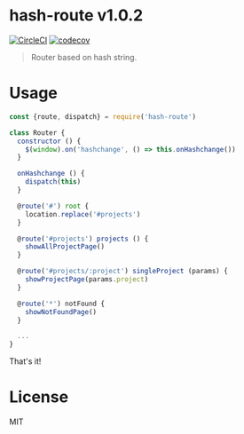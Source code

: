 # hash-route v1.0.2

[![CircleCI](https://circleci.com/gh/kt3k/hash-route.svg?style=svg)](https://circleci.com/gh/kt3k/hash-route)
[![codecov](https://codecov.io/gh/kt3k/hash-route/branch/master/graph/badge.svg)](https://codecov.io/gh/kt3k/hash-route)

> Router based on hash string.

# Usage

```js
const {route, dispatch} = require('hash-route')

class Router {
  constructor () {
    $(window).on('hashchange', () => this.onHashchange())
  }

  onHashchange () {
    dispatch(this)
  }

  @route('#') root {
    location.replace('#projects')
  }

  @route('#projects') projects () {
    showAllProjectPage()
  }

  @route('#projects/:project') singleProject (params) {
    showProjectPage(params.project)
  }

  @route('*') notFound {
    showNotFoundPage()
  }

  ...
}

```

That's it!

# License

MIT
